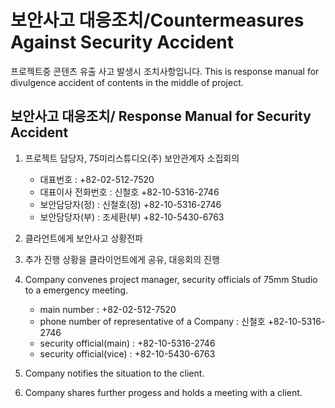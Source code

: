 # 보안사고 대응조치/Countermeasures Against Security Accident

프로젝트중 콘텐츠 유출 사고 발생시 조치사항입니다.
This is response manual for divulgence accident of contents in the middle of project.


## 보안사고 대응조치/ Response Manual for Security Accident
1. 프로젝트 담당자, 75미리스튜디오(주) 보안관계자 소집회의
    - 대표번호 : +82-02-512-7520
    - 대표이사 전화번호 : 신철호 +82-10-5316-2746
    - 보안담당자(정) : 신철호(정) +82-10-5316-2746
    - 보안담당자(부) : 조세환(부) +82-10-5430-6763
1. 클라언트에게 보안사고 상황전파
1. 추가 진행 상황을 클라이언트에게 공유, 대응회의 진행

1. Company convenes project manager, security officials of 75mm Studio to a emergency meeting.
    - main number : +82-02-512-7520
    - phone number of representative of a Company : 신철호 +82-10-5316-2746
    - security official(main) : +82-10-5316-2746
    - security official(vice) : +82-10-5430-6763
1. Company notifies the situation to the client.
1. Company shares further progess and holds a meeting with a client. 

